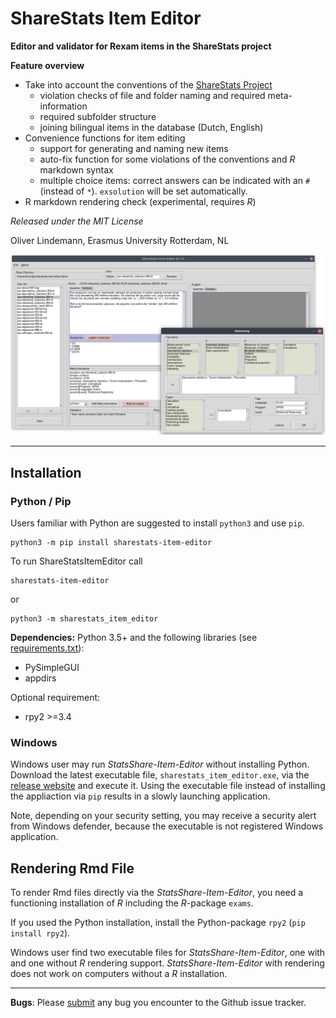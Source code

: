 # ShareStats Item Editor

**Editor and validator for Rexam items in the ShareStats project**

**Feature overview**

* Take into account the conventions of the [ShareStats Project](https://github.com/ShareStats) 
    * violation checks of file and folder naming and required meta-information 
    * required subfolder structure
    * joining bilingual items in the database (Dutch, English)
* Convenience functions for item editing
    * support for generating and naming new items
    * auto-fix function for some violations of the conventions and *R*  
      markdown syntax
    * multiple choice items: correct answers can be indicated with an `#` 
      (instead of `*`). `exsolution` will be set automatically.
* R markdown rendering check (experimental, requires *R*)


*Released under the MIT License*

Oliver Lindemann, Erasmus University Rotterdam, NL


![screenshot](https://raw.githubusercontent.com/essb-mt-section/sharestats-item-editor/main/picts/screenshot.png)

---

## Installation 

### Python / Pip

Users familiar with Python are suggested to install `python3`  and use `pip`.

```
python3 -m pip install sharestats-item-editor
```

To run ShareStatsItemEditor call
```
sharestats-item-editor
```
or
```
python3 -m sharestats_item_editor
```


**Dependencies:** Python 3.5+ and the following libraries 
(see [requirements.txt](requirements.txt)):
* PySimpleGUI
* appdirs

Optional requirement:
* rpy2 >=3.4


### Windows

Windows user may run *StatsShare-Item-Editor* without installing Python. 
Download the 
latest executable file, `sharestats_item_editor.exe`, via the
[release website](https://github.com/essb-mt-section/sharestats-item-editor/releases/latest)
and execute it. Using the executable file instead of installing the appliaction 
via `pip` results in a slowly launching application.

Note, depending on your security setting, you may receive a security alert 
from Windows defender, because the executable is not registered Windows 
application. 

## Rendering Rmd File

To render Rmd files directly via the *StatsShare-Item-Editor*, you need 
a functioning 
installation of *R* including the *R*-package `exams`. 

If you used the Python installation, install the 
Python-package `rpy2` (`pip install rpy2`). 

Windows user find two executable 
files for *StatsShare-Item-Editor*, one with and one without *R* rendering 
support. *StatsShare-Item-Editor* with rendering does not work on computers 
without a
*R* installation.




---
**Bugs**: Please [submit](https://github.com/essb-mt-section/sharestats-item-editor/issues/new)
any bug you encounter to the Github issue tracker.
